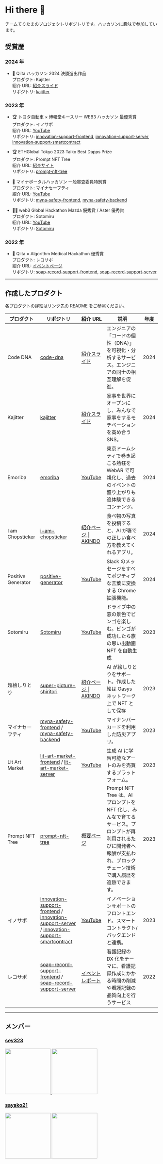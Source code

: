 # Hi there 👋

チームてりたまのプロジェクトリポジトリです。ハッカソンに趣味で参加しています。

## 受賞歴

### 2024 年

- 🏅 Qiita ハッカソン 2024 決勝進出作品  
  プロダクト: Kajitter  
  紹介 URL: [紹介スライド](https://www.canva.com/design/DAGRbp6qSv8/ovuKglgZuEpe9BNKSTPtIw/view?utm_content=DAGRbp6qSv8&utm_campaign=designshare&utm_medium=link&utm_source=editor)  
  リポジトリ: [kajitter](https://github.com/teritamas/kajitter)

### 2023 年

- 🏆 トヨタ自動車 × 博報堂キースリー WEB3 ハッカソン 最優秀賞  
  プロダクト: イノサポ  
  紹介 URL: [YouTube](https://youtu.be/vKUgXuEGCRI)  
  リポジトリ: [innovation-support-frontend](https://github.com/teritamas/innovation-support-frontend), [innovation-support-server](https://github.com/teritamas/innovation-support-server), [innovation-support-smartcontract](https://github.com/teritamas/innovation-support-smartcontract)

- 🏆 ETHGlobal Tokyo 2023 Taiko Best Dapps Prize  
  プロダクト: Prompt NFT Tree  
  紹介 URL: [紹介サイト](https://ethglobal.com/showcase/prompt-nft-tree-9fbj5)  
  リポジトリ: [prompt-nft-tree](https://github.com/teritamas/prompt-nft-tree)

- 🏅 マイナポータルハッカソン 一般審査委員特別賞  
  プロダクト: マイナセーフティ  
  紹介 URL: [YouTube](https://www.youtube.com/watch?v=5-ktu6egUCs)  
  リポジトリ: [myna-safety-frontend](https://github.com/teritamas/myna-safety-frontend), [myna-safety-backend](https://github.com/teritamas/myna-safety-backend)

- 🥈🥈 web3 Global Hackathon Mazda 優秀賞 / Aster 優秀賞  
  プロダクト: Sotomiru  
  紹介 URL: [YouTube](https://youtu.be/ktdX427raQQ)  
  リポジトリ: [Sotomiru](https://github.com/teritamas/Sotomiru)

### 2022 年

- 🥈 Qiita × Algorithm Medical Hackathon 優秀賞  
  プロダクト: レコサポ  
  紹介 URL: [イベントページ](https://qiita.com/official-columns/event/202302-qiita-algorithm/)  
  リポジトリ: [soap-record-support-frontend](https://github.com/teritamas/soap-record-support-frontend), [soap-record-support-server](https://github.com/teritamas/soap-record-support-server)

---

## 作成したプロダクト

各プロダクトの詳細はリンク先の README をご参照ください。

| プロダクト         | リポジトリ                                                                                                                                                                                                                                                                        | 紹介 URL                                                                                                                                                                | 説明                                                                                                                                                                       | 年度 |
| ------------------ | --------------------------------------------------------------------------------------------------------------------------------------------------------------------------------------------------------------------------------------------------------------------------------- | ----------------------------------------------------------------------------------------------------------------------------------------------------------------------- | -------------------------------------------------------------------------------------------------------------------------------------------------------------------------- | ---- |
| Code DNA           | [code-dna](https://github.com/teritamas/code-dna)                                                                                                                                                                                                                                 | [紹介スライド](https://www.canva.com/design/DAGUAjzjooQ/M3-xBeEI5sM8QL5uZUnKGw/view?utm_content=DAGUAjzjooQ&utm_campaign=designshare&utm_medium=link&utm_source=editor) | エンジニアの「コードの個性（DNA）」を可視化・分析するサービス。エンジニアの同士の相互理解を促進。                                                                          | 2024 |
| Kajitter           | [kajitter](https://github.com/teritamas/kajitter)                                                                                                                                                                                                                                 | [紹介スライド](https://www.canva.com/design/DAGRbp6qSv8/ovuKglgZuEpe9BNKSTPtIw/view?utm_content=DAGRbp6qSv8&utm_campaign=designshare&utm_medium=link&utm_source=editor) | 家事を世界にオープンにし、みんなで家事をするモチベーションを高め合う SNS。                                                                                                 | 2024 |
| Emoriba            | [emoriba](https://github.com/teritamas/emoriba)                                                                                                                                                                                                                                   | [YouTube](https://youtu.be/OFRWEAuJcNk)                                                                                                                                 | 東京ドームシティで巻き起こる熱狂を WebAR で可視化し、過去のイベントの盛り上がりも追体験できるコンテンツ。                                                                  | 2024 |
| I am Chopsticker   | [i-am-chopsticker](https://github.com/teritamas/i-am-chopsticker)                                                                                                                                                                                                                 | [紹介ページ \| AKINDO](https://app.akindo.io/communities/d8kNM9RxRiJDRQ2GM/products/VwGp9xE8ptQvJXZl3?tab=overview)                                                     | 食べ物の写真を投稿すると、AI が箸での正しい食べ方を教えてくれるアプリ。                                                                                                    | 2024 |
| Positive Generator | [positive-generator](https://github.com/teritamas/positive-generator)                                                                                                                                                                                                             | [YouTube](https://youtu.be/YlafT6ohlSI)                                                                                                                                 | Slack のメッセージをすべてポジティブな言葉に変換する Chrome 拡張機能。                                                                                                     | 2024 |
| Sotomiru           | [Sotomiru](https://github.com/teritamas/Sotomiru)                                                                                                                                                                                                                                 | [YouTube](https://youtu.be/ktdX427raQQ)                                                                                                                                 | ドライブ中の窓の景色でビンゴを楽しむ。ビンゴが成功したら旅の思い出動画 NFT を自動生成                                                                                      | 2023 |
| 超絵しりとり       | [super-picture-shiritori](https://github.com/teritamas/super-picture-shiritori)                                                                                                                                                                                                   | [紹介ページ \| AKINDO](https://app.akindo.io/communities/Be7rL1wo7UEqv60G/products/Nm1V8pmL6s1ROng4)                                                                    | AI が絵しりとりをサポート。作成した絵は Oasys ネットワーク上で NFT として保存                                                                                              | 2023 |
| マイナセーフティ   | [myna-safety-frontend](https://github.com/teritamas/myna-safety-frontend) / [myna-safety-backend](https://github.com/teritamas/myna-safety-backend)                                                                                                                               | [YouTube](https://www.youtube.com/watch?v=5-ktu6egUCs)                                                                                                                  | マイナンバーカードを利用した防災アプリ。                                                                                                                                   | 2023 |
| Lit Art Market     | [lit-art-market-frontend](https://github.com/teritamas/lit-art-market-frontend) / [lit-art-market-server](https://github.com/teritamas/lit-art-market-server)                                                                                                                     | [YouTube](https://youtu.be/O9HRgqvxlvU)                                                                                                                                 | 生成 AI に学習可能なアートのみを売買するプラットフォーム。                                                                                                                 | 2023 |
| Prompt NFT Tree    | [prompt-nft-tree](https://github.com/teritamas/prompt-nft-tree)                                                                                                                                                                                                                   | [概要ページ](https://ethglobal.com/showcase/prompt-nft-tree-9fbj5)                                                                                                      | Prompt NFT Tree は、AI プロンプトを NFT 化し、みんなで育てるサービス。プロンプトが再利用されるたびに開発者へ報酬が支払われ、ブロックチェーン技術で購入履歴を追跡できます。 | 2023 |
| イノサポ           | [innovation-support-frontend](https://github.com/teritamas/innovation-support-frontend) / [innovation-support-server](https://github.com/teritamas/innovation-support-server) / [innovation-support-smartcontract](https://github.com/teritamas/innovation-support-smartcontract) | [YouTube](https://youtu.be/vKUgXuEGCRI)                                                                                                                                 | イノベーションサポートのフロントエンド。スマートコントラクト/バックエンドと連携。                                                                                          | 2023 |
| レコサポ           | [soap-record-support-frontend](https://github.com/teritamas/soap-record-support-frontend) / [soap-record-support-server](https://github.com/teritamas/soap-record-support-server)                                                                                                 | [イベントレポート](https://qiita.com/official-columns/event/202302-qiita-algorithm/)                                                                                    | 看護記録の DX 化をテーマに、看護記録作成にかかる時間の削減や看護記録の品質向上を行うサービス                                                                               | 2022 |

---

## メンバー

### [sey323](https://github.com/sey323)

<a href="https://github.com/anuraghazra/github-readme-stats">
  <img height="150px" src="https://github-readme-stats.vercel.app/api?username=sey323&orgs=teritamas&show_icons=true&theme=flag-india">
  <img height="150px" src="https://github-readme-stats-one-bice.vercel.app/api/top-langs/?username=sey323&orgs=teritamas&langs_count=10&layout=compact&theme=flag-india">
</a>

### [sayako21](https://github.com/sayako21)

<a href="https://github.com/anuraghazra/github-readme-stats">
  <img height="150px" src="https://github-readme-stats.vercel.app/api?username=sayako21&orgs=teritamas&show_icons=true&theme=flag-india">
  <img height="150px" src="https://github-readme-stats-one-bice.vercel.app/api/top-langs/?username=sayako21&orgs=teritamas&langs_count=10&layout=compact&theme=flag-india">
</a>
